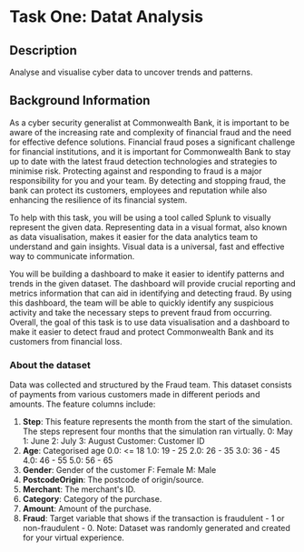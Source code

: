 # Task One: Datat Analysis
## Description
Analyse and visualise cyber data to uncover trends and patterns.
## Background Information
As a cyber security generalist at Commonwealth Bank, it is important to be aware of the increasing rate and complexity of financial fraud and the need for effective defence solutions. Financial fraud poses a significant challenge for financial institutions, and it is important for Commonwealth Bank to stay up to date with the latest fraud detection technologies and strategies to minimise risk. Protecting against and responding to fraud is a major responsibility for you and your team. By detecting and stopping fraud, the bank can protect its customers, employees and reputation while also enhancing the resilience of its financial system.

To help with this task, you will be using a tool called Splunk to visually represent the given data. Representing data in a visual format, also known as data visualisation, makes it easier for the data analytics team to understand and gain insights. Visual data is a universal, fast and effective way to communicate information.

You will be building a dashboard to make it easier to identify patterns and trends in the given dataset. The dashboard will provide crucial reporting and metrics information that can aid in identifying and detecting fraud. By using this dashboard, the team will be able to quickly identify any suspicious activity and take the necessary steps to prevent fraud from occurring. Overall, the goal of this task is to use data visualisation and a dashboard to make it easier to detect fraud and protect Commonwealth Bank and its customers from financial loss.

### About the dataset
Data was collected and structured by the Fraud team. This dataset consists of payments from various customers made in different periods and amounts. The feature columns include:

1. **Step**: This feature represents the month from the start of the simulation. The steps represent four months that the simulation ran virtually.
0: May
1: June
2: July
3: August
Customer: Customer ID
2. **Age**: Categorised age
0.0: <= 18
1.0: 19 - 25
2.0: 26 - 35
3.0: 36 - 45
4.0: 46 - 55
5.0: 56 - 65
3. **Gender**: Gender of the customer
F: Female
M: Male
4. **PostcodeOrigin**: The postcode of origin/source.
5. **Merchant**: The merchant's ID. 
6. **Category**: Category of the purchase. 
7. **Amount**: Amount of the purchase.
8. **Fraud**: Target variable that shows if the transaction is fraudulent - 1 or non-fraudulent - 0.
Note: Dataset was randomly generated and created for your virtual experience.
